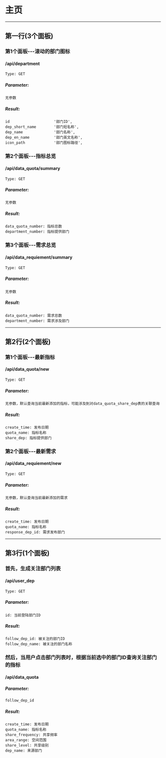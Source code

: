 # 主页

-----

## 第一行(3个面板)

### 第1个面板---滚动的部门图标
#### /api/department
    Type: GET
##### Parameter:
    无参数
##### Result:
    id                    '部门ID',
    dep_short_name        '部门短名称',
    dep_name              '部门名称',
    dep_en_name           '部门英文名称',
    icon_path             '部门图标路径',

### 第2个面板---指标总览
#### /api/data_quota/summary
    Type: GET
##### Parameter:
    无参数
##### Result:
    data_quota_number: 指标总数
    department_number: 指标提供部门

### 第3个面板---需求总览
#### /api/data_requiement/summary
    Type: GET
##### Parameter:
    无参数
##### Result:
    data_quota_number: 需求总数
    department_number: 需求涉及部门

-----

## 第2行(2个面板)

### 第1个面板---最新指标
#### /api/data_quota/new
    Type: GET
##### Parameter:
    无参数，默认查询当前最新添加的指标，可能涉及到对data_quota_share_dep表的关联查询
##### Result:
    create_time: 发布日期
    quota_name: 指标名称
    share_dep: 指标提供部门

### 第2个面板---最新需求
#### /api/data_requiement/new
    Type: GET
##### Parameter:
    无参数，默认查询当前最新添加的需求
##### Result:
    create_time: 发布日期
    quota_name: 指标名称
    response_dep_id: 需求发布部门

-----

## 第3行(1个面板)

### 首先，生成关注部门列表
#### /api/user_dep
    Type: GET
##### Parameter:
    id: 当前登陆部门ID
##### Result:
    follow_dep_id: 被关注的部门ID
    follow_dep_name: 被关注的部门名称

### 然后，当用户点击部门列表时，根据当前选中的部门ID查询关注部门的指标
#### /api/data_quota
##### Parameter:
    follow_dep_id
##### Result:
    create_time: 发布日期
    quota_name: 指标名称
    share_frequency: 共享频率
    area_range: 空间范围
    share_level: 共享级别
    dep_name: 来源部门
